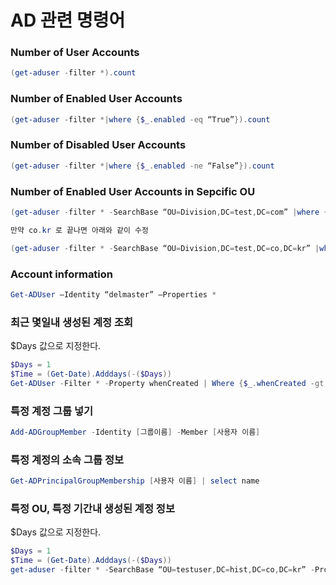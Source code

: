 # AD 관련 명령어

### Number of User Accounts

```powershell
(get-aduser -filter *).count
```

### Number of Enabled User Accounts

```powershell
(get-aduser -filter *|where {$_.enabled -eq “True”}).count
```

### Number of Disabled User Accounts

```powershell
(get-aduser -filter *|where {$_.enabled -ne “False”}).count
```

### Number of Enabled User Accounts in Sepcific OU
```powershell
(get-aduser -filter * -SearchBase “OU=Division,DC=test,DC=com” |where {$_.enabled -eq “True”}).count

만약 co.kr 로 끝나면 아래와 같이 수정

(get-aduser -filter * -SearchBase “OU=Division,DC=test,DC=co,DC=kr” |where {$_.enabled -eq “True”}).count
```


### Account information

```powershell
Get-ADUser –Identity “delmaster” –Properties *
```

### 최근 몇일내 생성된 계정 조회

$Days 값으로 지정한다.

```powershell
$Days = 1
$Time = (Get-Date).Adddays(-($Days))
Get-ADUser -Filter * -Property whenCreated | Where {$_.whenCreated -gt $Time} | ft Name, WhenCreated
```

### 특정 계정 그룹 넣기

```powershell
Add-ADGroupMember -Identity [그룹이름] -Member [사용자 이름]
```

### 특정 계정의 소속 그룹 정보

```powershell
Get-ADPrincipalGroupMembership [사용자 이름] | select name
```

### 특정 OU, 특정 기간내 생성된 계정 정보

$Days 값으로 지정한다.

```powershell
$Days = 1
$Time = (Get-Date).Adddays(-($Days))
get-aduser -filter * -SearchBase “OU=testuser,DC=hist,DC=co,DC=kr” -Property whenCreated | Where {$_.whenCreated -gt $Time} | ft Name, WhenCreated
```

